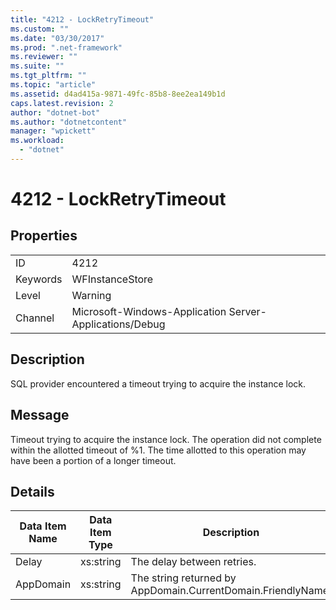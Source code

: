 ```yaml
---
title: "4212 - LockRetryTimeout"
ms.custom: ""
ms.date: "03/30/2017"
ms.prod: ".net-framework"
ms.reviewer: ""
ms.suite: ""
ms.tgt_pltfrm: ""
ms.topic: "article"
ms.assetid: d4ad415a-9871-49fc-85b8-8ee2ea149b1d
caps.latest.revision: 2
author: "dotnet-bot"
ms.author: "dotnetcontent"
manager: "wpickett"
ms.workload: 
  - "dotnet"
---
```

# 4212 - LockRetryTimeout
## Properties  

|||  
|-|-|  
|ID|4212|  
|Keywords|WFInstanceStore|  
|Level|Warning|  
|Channel|Microsoft-Windows-Application Server-Applications/Debug|  

## Description  
 SQL provider encountered a timeout trying to acquire the instance lock.  

## Message  
 Timeout trying to acquire the instance lock.  The operation did not complete within the allotted timeout of %1. The time allotted to this operation may have been a portion of a longer timeout.  

## Details  


| Data Item Name | Data Item Type |                         Description                          |
|----------------|----------------|--------------------------------------------------------------|
|     Delay      |   xs:string    |                  The delay between retries.                  |
|   AppDomain    |   xs:string    | The string returned by AppDomain.CurrentDomain.FriendlyName. |

